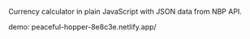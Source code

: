 Currency calculator in plain JavaScript with JSON data from NBP API.

demo: peaceful-hopper-8e8c3e.netlify.app/

